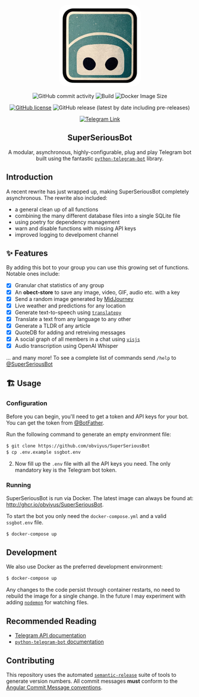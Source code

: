 <p align="center">
    <img src="assets/logo.png" style="background: white; border-radius: 10%; padding: 10px" alt="Logo" width="200px">
</p>

<p align="center">
  <img alt="GitHub commit activity" src="https://img.shields.io/github/commit-activity/m/obviyus/SuperSeriousBot">
  <img alt="Build" src="https://github.com/obviyus/SuperSeriousBot/actions/workflows/release.yml/badge.svg">
  <img alt="Docker Image Size" src="https://ghcr-badge.herokuapp.com/obviyus/superseriousbot/size">
</p>
<p align="center">
  <a href="https://github.com/obviyus/SuperSeriousBot/blob/master/LICENSE"><img alt="GitHub license" src="https://img.shields.io/github/license/obviyus/SuperSeriousBot"></a>
  <img alt="GitHub release (latest by date including pre-releases)" src="https://img.shields.io/github/v/release/obviyus/superseriousbot?include_prereleases">
</p>
<p align="center">
   <a href="https://t.me/superseriousbot"><img alt="Telegram Link" src="https://img.shields.io/badge/Telegram-%40SuperSeriousBot-blue"></a>
</p>

<h2 align="center">SuperSeriousBot</h2>
<p align="center">A modular, asynchronous, highly-configurable, plug and play Telegram bot built using the fantastic <a href="https://github.com/python-telegram-bot/python-telegram-bot"><code>python-telegram-bot</code></a> library.</p>

## Introduction

A recent rewrite has just wrapped up, making SuperSeriousBot completely asynchronous. The rewrite also included:

- a general clean up of all functions
- combining the many different database files into a single SQLite file
- using poetry for dependency management
- warn and disable functions with missing API keys
- improved logging to develpoment channel

## ✨ Features

By adding this bot to your group you can use this growing set of functions. Notable ones include:

- [x] Granular chat statistics of any group
- [x] An **obect-store** to save any image, video, GIF, audio etc. with a key
- [x] Send a random image generated by [MidJourney](https://www.midjourney.com/)
- [x] Live weather and predictions for any location
- [x] Generate text-to-speech using [`translatepy`](https://github.com/Animenosekai/translate)
- [x] Translate a text from any language to any other
- [x] Generate a TLDR of any article
- [x] QuoteDB for adding and retreiving messages
- [x] A social graph of all members in a chat using [`visjs`](https://visjs.org/)
- [x] Audio transcription using OpenAI Whisper

... and many more! To see a complete list of commands send `/help` to [@SuperSeriousBot](https://t.me/superseriousbot)

## 🏗 Usage

### Configuration

Before you can begin, you'll need to get a token and API keys for your bot. You can get the token from [@BotFather](https://t.me/botfather).

Run the following command to generate an empty environment file:

```bash
$ git clone https://github.com/obviyus/SuperSeriousBot
$ cp .env.example ssgbot.env
```

2. Now fill up the `.env` file with all the API keys you need. The only mandatory key is the Telegram bot token.

### Running

SuperSeriousBot is run via Docker. The latest image can always be found at: http://ghcr.io/obviyus/SuperSeriousBot.

To start the bot you only need the `docker-compose.yml` and a valid `ssgbot.env` file.

```bash
$ docker-compose up
```

## Development

We also use Docker as the preferred development environment:

```bash
$ docker-compose up
```

Any changes to the code persist through container restarts, no need to rebuild the image for a single change. In the future I may experiment with adding [`nodemon`](https://nodemon.io/) for watching files.

## Recommended Reading

- [Telegram API documentation](https://core.telegram.org/bots/api)
- [`python-telegram-bot` documentation](https://python-telegram-bot.readthedocs.io/)

## Contributing

This repository uses the automated [`semantic-release`](https://github.com/semantic-release/semantic-release) suite of tools to generate version numbers. All commit messages **must** conform to the [Angular Commit Message conventions](https://github.com/angular/angular/blob/master/CONTRIBUTING.md#-commit-message-format).
